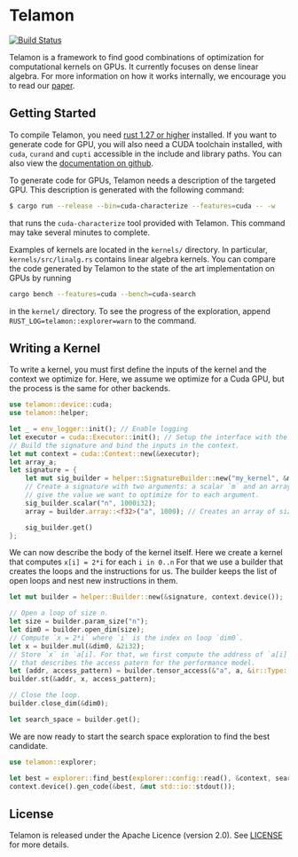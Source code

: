 # Telamon

[![Build Status](https://travis-ci.org/ulysseB/telamon.svg?branch=master)](https://travis-ci.org/ulysseB/telamon)

Telamon is a framework to find good combinations of optimization for computational kernels
on GPUs. It currently focuses on dense linear algebra. For more information on how it
works internally, we encourage you to read our [paper][cc17].

## Getting Started

To compile Telamon, you need [rust 1.27 or higher][rust-install] installed. If you want to
generate code for GPU, you will also need a CUDA toolchain installed, with `cuda`,
`curand` and `cupti` accessible in the include and library paths. You can also view the
[documentation on github][telamon-doc].

To generate code for GPUs, Telamon needs a description of the targeted GPU. This
description is generated with the following command:
```bash
$ cargo run --release --bin=cuda-characterize --features=cuda -- -w
```
that runs the `cuda-characterize` tool provided with Telamon. This command may take
several minutes to complete.

Examples of kernels are located in the `kernels/` directory. In particular,
`kernels/src/linalg.rs` contains linear algebra kernels. You can compare the code
generated by Telamon to the state of the art implementation on GPUs by running
```bash
cargo bench --features=cuda --bench=cuda-search
```
in the `kernel/` directory. To see the progress of the exploration, append
`RUST_LOG=telamon::explorer=warn` to the command.

## Writing a Kernel

To write a kernel, you must first define the inputs of the kernel and the context we
optimize for. Here, we assume we optimize for a Cuda GPU, but the process is the same
for other backends.

```rust
use telamon::device::cuda;
use telamon::helper;

let _ = env_logger::init(); // Enable logging
let executor = cuda::Executor::init(); // Setup the interface with the device.
// Build the signature and bind the inputs in the context.
let mut context = cuda::Context::new(&executor);
let array_a;
let signature = {
    let mut sig_builder = helper::SignatureBuilder::new("my_kernel", &mut context);
    // Create a signature with two arguments: a scalar `m` and an array of floats. We
    // give the value we want to optimize for to each argument.
    sig_builder.scalar("n", 1000i32);
    array = builder.array::<f32>("a", 1000); // Creates an array of size 1000.

    sig_builder.get()
};
```

We can now describe the body of the kernel itself. Here we create a kernel that computes
`x[i] = 2*i` for each `i in 0..n` For that we use a builder that creates the loops and the
instructions for us. The builder keeps the list of open loops and nest new instructions in
them.

```rust
let mut builder = helper::Builder::new(&signature, context.device());

// Open a loop of size n.
let size = builder.param_size("n");
let dim0 = builder.open_dim(size);
// Compute `x = 2*i` where `i` is the index on loop `dim0`.
let x = builder.mul(&dim0, &2i32);
// Store `x` in `a[i]. For that, we first compute the address of `a[i]` and build a
// that describes the access patern for the performance model.
let (addr, access_pattern) = builder.tensor_access(&"a", a, &ir::Type::I(32), &[&dim0]);
builder.st(&addr, x, access_pattern);

// Close the loop.
builder.close_dim(&dim0);

let search_space = builder.get();
```

We are now ready to start the search space exploration to find the best candidate.
```rust
use telamon::explorer;

let best = explorer::find_best(explorer::config::read(), &context, search_space).unwrap();
context.device().gen_code(&best, &mut std::io::stdout());
```

## License

Telamon is released under the Apache Licence (version 2.0). See [LICENSE](LICENSE) for
more details.

[rust-install]: https://www.rust-lang.org/en-US/install.html
[cc17]: https://stratoss.fr/ulysse/papers/telamon_cc17.pdf
[telamon-doc]: https://ulysseb.github.com/telamon/telamon
